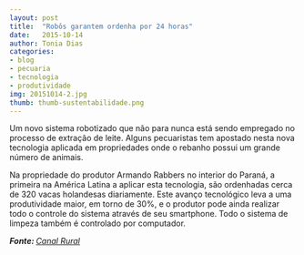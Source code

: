 ```yaml
---
layout: post
title:  "Robôs garantem ordenha por 24 horas"
date:   2015-10-14
author: Tonia Dias
categories: 
- blog
- pecuaria
- tecnologia
- produtividade
img: 20151014-2.jpg
thumb: thumb-sustentabilidade.png
---
```


Um novo sistema robotizado que não para nunca está sendo empregado no processo de extração de leite. Alguns pecuaristas tem apostado nesta nova tecnologia aplicada em propriedades onde o rebanho possui um grande número de animais. <!--more-->

Na propriedade do produtor Armando Rabbers no interior do Paraná, a primeira na América Latina a aplicar esta tecnologia, são ordenhadas cerca de 320 vacas holandesas diariamente. Este avanço tecnológico leva a uma produtividade maior, em torno de 30%, e o produtor pode ainda realizar todo o controle do sistema através de seu smartphone. Todo o sistema de limpeza também é controlado por computador.

<i><b>Fonte: </b><a href="http://www.momentoagrodobrasil.com.br/deu-certo/robos-garantem-ordenha-por-24-horas/">Canal Rural</a></i>